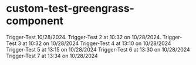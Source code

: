 # custom-test-greengrass-component

Trigger-Test 10/28/2024.
Trigger-Test 2 at 10:32 on 10/28/2024.
Trigger-Test 3 at 10:32 on 10/28/2024
Trigger-Test 4 at 13:10 on 10/28/2024
Trigger-Test 5 at 13:15 on 10/28/2024
Trigger-Test 6 at 13:30 on 10/28/2024
Trigger-Test 7 at 13:34 on 10/28/2024

